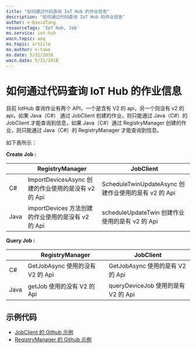 ```yaml
---
title: "如何通过代码查询 IoT Hub 的作业信息"
description: "如何通过代码查询 IoT Hub 的作业信息"
author: v-DavidTang
resourceTags: 'IoT Hub, Job'
ms.service: iot-hub
wacn.topic: aog
ms.topic: article
ms.author: v-tawe
ms.date: 5/31/2018
wacn.date: 5/31/2018
---
```


# 如何通过代码查询 IoT Hub 的作业信息

目前 IotHub 查询作业有两个 API，一个是含有 V2 的 api，另一个则没有 v2 的 api，如果 Java（C#） 通过 JobClient 创建的作业，则只能通过 Java（C#）的 JobClient 才能查询到信息，如果 Java（C#）通过 RegistryManager 创建的作业，则只能通过 Java（C#）的 RegistryManager 才能查询到信息。

如下表所示：

**Create Job :**

|   | RegistryManager | JobClient |
| - | --------------- | --------- |
| C# | ImportDevicesAsync 创建的作业使用的是没有 v2 的 Api | ScheduleTwinUpdateAsync 创建作业使用的是有 v2 的 Api |
| Java | importDevices 方法创建的作业使用的是没有 v2 的 Api | scheduleUpdateTwin 创建作业使用的是有 v2 的 Api |

**Query Job :**

|   | RegistryManager | JobClient |
| - | --------------- | --------- |
| C# | GetJobAsync 使用的没有 V2 的 Api | GetJobAsync 使用的是有 V2 的 Api |
| Java | getJob 使用的没有 V2 的 Api | queryDeviceJob 使用的是有 V2 的 Api |

## 示例代码

- [JobClient 的 Github 示例](https://github.com/Azure/azure-iot-sdk-java/blob/master/service/iot-service-samples/job-client-sample/src/main/java/samples/com/microsoft/azure/sdk/iot/JobClientSample.java)
- [RegistryManager 的 Github 示例](https://github.com/Azure/azure-iot-sdk-java/blob/master/service/iot-service-samples/device-manager-sample/src/main/java/samples/com/microsoft/azure/sdk/iot/DeviceManagerImportSample.java)
